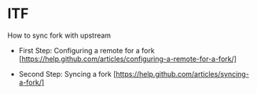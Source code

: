 ITF
===


How to sync fork with upstream

- First Step: Configuring a remote for a fork
[https://help.github.com/articles/configuring-a-remote-for-a-fork/]

- Second Step: Syncing a fork
[https://help.github.com/articles/syncing-a-fork/]
